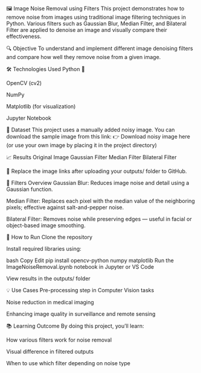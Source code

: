 🖼️ Image Noise Removal using Filters
This project demonstrates how to remove noise from images using traditional image filtering techniques in Python. Various filters such as Gaussian Blur, Median Filter, and Bilateral Filter are applied to denoise an image and visually compare their effectiveness.

🔍 Objective
To understand and implement different image denoising filters and compare how well they remove noise from a given image.

🛠️ Technologies Used
Python 🐍

OpenCV (cv2)

NumPy

Matplotlib (for visualization)

Jupyter Notebook

📂 Dataset
This project uses a manually added noisy image.
You can download the sample image from this link:
👉 Download noisy image here
(or use your own image by placing it in the project directory)

📈 Results
Original Image	Gaussian Filter	Median Filter	Bilateral Filter

📌 Replace the image links after uploading your outputs/ folder to GitHub.

🧪 Filters Overview
Gaussian Blur: Reduces image noise and detail using a Gaussian function.

Median Filter: Replaces each pixel with the median value of the neighboring pixels; effective against salt-and-pepper noise.

Bilateral Filter: Removes noise while preserving edges — useful in facial or object-based image smoothing.

📝 How to Run
Clone the repository

Install required libraries using:

bash
Copy
Edit
pip install opencv-python numpy matplotlib
Run the ImageNoiseRemoval.ipynb notebook in Jupyter or VS Code

View results in the outputs/ folder

💡 Use Cases
Pre-processing step in Computer Vision tasks

Noise reduction in medical imaging

Enhancing image quality in surveillance and remote sensing

📚 Learning Outcome
By doing this project, you’ll learn:

How various filters work for noise removal

Visual difference in filtered outputs

When to use which filter depending on noise type

